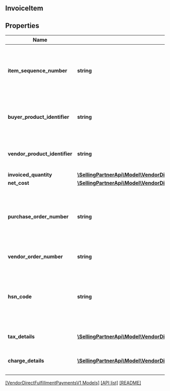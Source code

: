 ## InvoiceItem

## Properties

Name | Type | Description | Notes
------------ | ------------- | ------------- | -------------
**item_sequence_number** | **string** | Numbering of the item on the purchase order. The first item will be 1, the second 2, and so on. |
**buyer_product_identifier** | **string** | Buyer's standard identification number (ASIN) of an item. | [optional]
**vendor_product_identifier** | **string** | The vendor selected product identification of the item. | [optional]
**invoiced_quantity** | [**\SellingPartnerApi\Model\VendorDirectFulfillmentPaymentsV1\ItemQuantity**](ItemQuantity.md) |  |
**net_cost** | [**\SellingPartnerApi\Model\VendorDirectFulfillmentPaymentsV1\Money**](Money.md) |  |
**purchase_order_number** | **string** | The purchase order number for this order. Formatting Notes: 8-character alpha-numeric code. |
**vendor_order_number** | **string** | The vendor's order number for this order. | [optional]
**hsn_code** | **string** | Harmonized System of Nomenclature (HSN) tax code. The HSN number cannot contain alphabets. | [optional]
**tax_details** | [**\SellingPartnerApi\Model\VendorDirectFulfillmentPaymentsV1\TaxDetail[]**](TaxDetail.md) | Individual tax details per line item. | [optional]
**charge_details** | [**\SellingPartnerApi\Model\VendorDirectFulfillmentPaymentsV1\ChargeDetails[]**](ChargeDetails.md) | Individual charge details per line item. | [optional]

[[VendorDirectFulfillmentPaymentsV1 Models]](../) [[API list]](../../Api) [[README]](../../../README.md)
